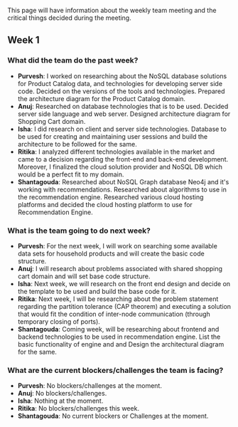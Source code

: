 This page will have information about the weekly team meeting and the critical things decided during the meeting.

## Week 1

### What did the team do the past week?
* **Purvesh**: I worked on researching about the NoSQL database solutions for Product Catalog data, and technologies for developing server side code. Decided on the versions of the tools and technologies. Prepared the architecture diagram for the Product Catalog domain.
* **Anuj**: Researched on database technologies that is to be used. Decided server side language and web server. Designed architecture diagram for Shopping Cart domain.
* **Isha**: I did research on client and server side technologies. Database to be used for creating and maintaining user sessions and build the architecture to be followed for the same. 
* **Ritika**: I analyzed different technologies available in the market and came to a decision regarding the front-end and back-end development. Moreover, I finalized the cloud solution provider and NoSQL DB which would be a perfect fit to my domain.
* **Shantagouda**: Researched about NoSQL Graph database Neo4j and it's working with recommendations. Researched about algorithms to use in the recommendation engine. Researched various cloud hosting platforms and decided the cloud hosting platform to use for Recommendation Engine. 

### What is the team going to do next week?
* **Purvesh**: For the next week, I will work on searching some available data sets for household products and will create the basic code structure.
* **Anuj**: I will research about problems associated with shared shopping cart domain and will set base code structure.
* **Isha**: Next week, we will research on the front end design and decide on the template to be used and build the base code for it.
* **Ritika**: Next week, I will be researching about the problem statement regarding the partition tolerance (CAP theorem) and executing a solution that would fit the condition of inter-node communication (through temporary closing of ports).
* **Shantagouda**: Coming week, will be researching about frontend and backend technologies to be used in recommendation engine. List the basic functionality of engine and and Design the architectural diagram for the same.

### What are the current blockers/challenges the team is facing?
* **Purvesh**: No blockers/challenges at the moment.
* **Anuj**: No blockers/challenges.
* **Isha**: Nothing at the moment.
* **Ritika**: No blockers/challenges this week.
* **Shantagouda**: No current blockers or Challenges at the moment.